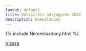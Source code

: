 ```yaml
---
layout: default
title: Választási névjegyzék 2022
description: Nemesládony
---
```


{% include Nemeslaadony.html %}

[Vissza](./)